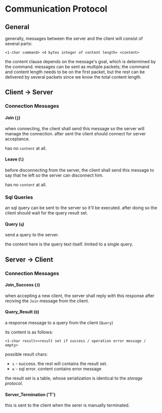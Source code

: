 # Communication Protocol

## General

generally, messages between the server and the client will consist of several parts:

`<1-char command> <4 bytes integer of content length> <content>`

the content clause depends on the message's goal, which is determined by the command.
messages can be sent as multiple packets; the command and content length needs to be on the first
packet, but the rest can be delivered by several packets since we know the total content length.

## Client -> Server

### Connection Messages

#### Join (`j`)
when connecting, the client shall send this message so the server will manage the connection.
after sent the client should connect for server acceptance.

has no `content` at all.

#### Leave (`l`)
before disconnecting from the server, the client shall send this message to say that he left
so the server can disconnect him.

has no `content` at all.

### Sql Queries
an sql query can be sent to the server so it'll be executed.
after doing so the client should wait for the query result set.

#### Query (`q`)
send a query to the server.

the content here is the query text itself. limited to a single query.

## Server -> Client

### Connection Messages

#### Join_Success (`J`)
when accepting a new client, the server shall reply with this response after reciving the `Join` message from the client.

#### Query_Result (`Q`)
a response message to a query from the client (`Query`)

its content is as follows:

`<1-char result><result set if success / operation error message / empty>`

possible result chars:
- `s` - success. the rest will contains the result set.
- `e` - sql error. content contains error message

the result set is a table, whose serialization is identical to the *storage protocol*.

#### Server_Termination ('T')
this is sent to the client when the serer is manually terminated.
